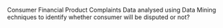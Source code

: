  Consumer Financial Product Complaints Data analysed using Data Mining echniques to identify whether consumer will be disputed or not?
